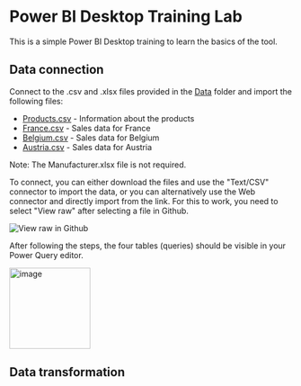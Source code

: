 # Power BI Desktop Training Lab

This is a simple Power BI Desktop training to learn the basics of the tool. 


## Data connection

Connect to the .csv and .xlsx files provided in the [Data](data/) folder and import the following files: 
- [Products.csv](data/Products.csv) - Information about the products
- [France.csv](data/France.csv) - Sales data for France
- [Belgium.csv](data/Belgium.csv) - Sales data for Belgium
- [Austria.csv](data/Austria.csv) - Sales data for Austria

Note: The Manufacturer.xlsx file is not required. 

To connect, you can either download the files and use the "Text/CSV" connector to import the data, or you can alternatively use the Web connector and directly import from the link. For this to work, you need to select "View raw" after selecting a file in Github. 

![View raw in Github](https://user-images.githubusercontent.com/49025350/235483349-abd53ddd-ee94-4d64-8acd-fe6da182a5b2.png)

After following the steps, the four tables (queries) should be visible in your Power Query editor. 

<img width="144" alt="image" src="https://user-images.githubusercontent.com/49025350/235483775-48bc7894-13d3-479e-9b34-96b0c7109b2e.png">

## Data transformation
